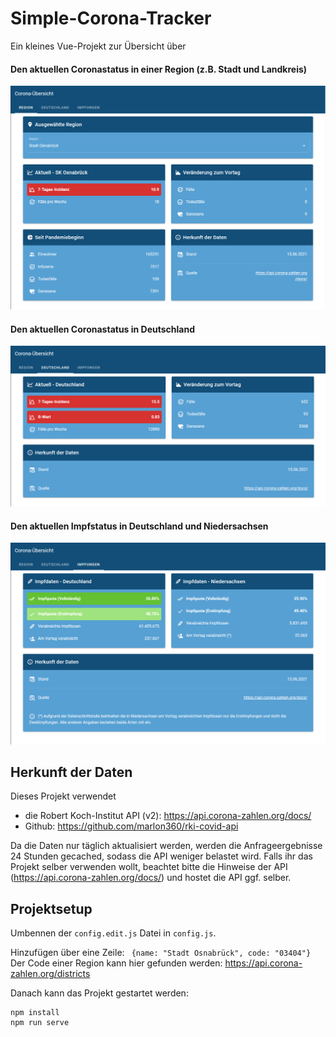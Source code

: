 # Simple-Corona-Tracker

Ein kleines Vue-Projekt zur Übersicht über

#### Den aktuellen Coronastatus in einer Region (z.B. Stadt und Landkreis)
  ![Coronastatus: Region](./doc/corona_tracker_district.png)

#### Den aktuellen Coronastatus in Deutschland
  ![Coronastatus: Deutschland](./doc/corona_tracker_germany.png)
#### Den aktuellen Impfstatus in Deutschland und Niedersachsen

  ![Impfstatus: Deutschland & Niedersachsen](./doc/corona_tacker_vaccination.png)

## Herkunft der Daten

Dieses Projekt verwendet

- die Robert Koch-Institut API (v2): https://api.corona-zahlen.org/docs/
- Github: https://github.com/marlon360/rki-covid-api

Da die Daten nur täglich aktualisiert werden, werden die Anfrageergebnisse 24 Stunden gecached, sodass die API weniger belastet wird.
Falls ihr das Projekt selber verwenden wollt, beachtet bitte die Hinweise der API (https://api.corona-zahlen.org/docs/) und hostet die API ggf. selber.

## Projektsetup

Umbennen der `config.edit.js` Datei in `config.js`.

Hinzufügen über eine Zeile: ` {name: "Stadt Osnabrück", code: "03404"}`
Der Code einer Region kann hier gefunden werden: https://api.corona-zahlen.org/districts 

Danach kann das Projekt gestartet werden:
```
npm install
npm run serve
```
